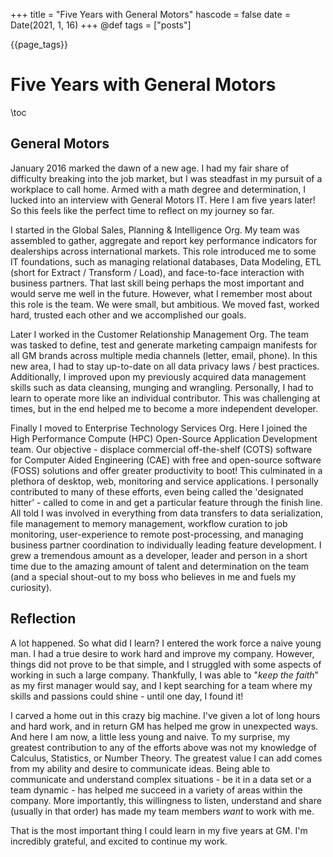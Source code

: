 +++
title = "Five Years with General Motors"
hascode = false
date = Date(2021, 1, 16)
+++
@def tags = ["posts"]

{{page_tags}}

# Five Years with General Motors

\toc

## General Motors

January 2016 marked the dawn of a new age. I had my fair share of difficulty
breaking into the job market, but I was steadfast in my pursuit of a workplace
to call home. Armed with a math degree and determination, I lucked into an
interview with General Motors IT. Here I am five years later! So this feels
like the perfect time to reflect on my journey so far.

I started in the Global Sales, Planning & Intelligence Org. My team was
assembled to gather, aggregate and report key performance indicators for
dealerships across international markets. This role introduced me to some IT
foundations, such as managing relational databases, Data Modeling, ETL
(short for Extract / Transform / Load), and face-to-face interaction with
business partners. That last skill being perhaps the most important and would
serve me well in the future. However, what I remember most about this role is
the team. We were small, but ambitious. We moved fast, worked hard, trusted
each other and we accomplished our goals.

Later I worked in the Customer Relationship Management Org. The team was tasked
to define, test and generate marketing campaign manifests for all GM brands
across multiple media channels (letter, email, phone). In this new area, I had
to stay up-to-date on all data privacy laws / best practices. Additionally, I
improved upon my previously acquired data management skills such as data
cleansing, munging and wrangling. Personally, I had to learn to operate more
like an individual contributor. This was challenging at times, but in the end
helped me to become a more independent developer.

Finally I moved to Enterprise Technology Services Org. Here I joined the High
Performance Compute (HPC) Open-Source Application Development team. Our
objective - displace commercial off-the-shelf (COTS) software for Computer Aided
Engineering (CAE) with free and open-source software (FOSS) solutions and offer
greater productivity to boot! This culminated in a plethora of desktop, web,
monitoring and service applications. I personally contributed to many of these
efforts, even being called the 'designated hitter’ - called to come in and get
a particular feature through the finish line. All told I was involved in
everything from data transfers to data serialization, file management to memory
management, workflow curation to job monitoring, user-experience to remote
post-processing, and managing business partner coordination to individually
leading feature development. I grew a tremendous amount as a developer, leader
and person in a short time due to the amazing amount of talent and
determination on the team (and a special shout-out to my boss who believes in
me and fuels my curiosity).

## Reflection
A lot happened. So what did I learn? I entered the work force a naive young man.
I had a true desire to work hard and improve my company. However, things did not
prove to be that simple, and I struggled with some aspects of working in such a
large company. Thankfully, I was able to "_keep the faith_" as my first manager
would say, and I kept searching for a team where my skills and passions could
shine - until one day, I found it!

I carved a home out in this crazy big machine. I've given a lot of long hours
and hard work, and in return GM has helped me grow in unexpected ways. And here
I am now, a little less young and naive. To my surprise, my greatest
contribution to any of the efforts above was not my knowledge of Calculus,
Statistics, or Number Theory. The greatest value I can add comes from my ability
and desire to communicate ideas. Being able to communicate and understand
complex situations - be it in a data set or a team dynamic - has helped me
succeed in a variety of areas within the company. More importantly, this
willingness to listen, understand and share (usually in that order) has made my
team members _want_ to work with me.

That is the most important thing I could learn in my five years at GM.
I'm incredibly grateful, and excited to continue my work.

